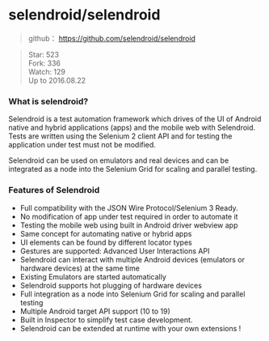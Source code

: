 # selendroid/selendroid
> github： https://github.com/selendroid/selendroid

> Star: 523  
> Fork: 336      
> Watch: 129    
> Up to 2016.08.22    

### What is selendroid?
Selendroid is a test automation framework which drives of the UI of Android native and hybrid applications (apps) and the mobile web with Selendroid. Tests are written using the Selenium 2 client API and for testing the application under test must not be modified.

Selendroid can be used on emulators and real devices and can be integrated as a node into the Selenium Grid for scaling and parallel testing.

### Features of Selendroid
* Full compatibility with the JSON Wire Protocol/Selenium 3 Ready.
* No modification of app under test required in order to automate it
* Testing the mobile web using built in Android driver webview app
* Same concept for automating native or hybrid apps
* UI elements can be found by different locator types
* Gestures are supported: Advanced User Interactions API
* Selendroid can interact with multiple Android devices (emulators or hardware devices) at the same time
* Existing Emulators are started automatically
* Selendroid supports hot plugging of hardware devices
* Full integration as a node into Selenium Grid for scaling and parallel testing
* Multiple Android target API support (10 to 19)
* Built in Inspector to simplify test case development.
* Selendroid can be extended at runtime with your own extensions !

